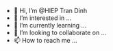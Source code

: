 - 👋 Hi, I’m @HIEP Tran Dinh
- 👀 I’m interested in ...
- 🌱 I’m currently learning ...
- 💞️ I’m looking to collaborate on ...
- 📫 How to reach me ...

<!---
lesssen/lesssen is a ✨ special ✨ repository because its `README.md` (this file) appears on your GitHub profile.
You can click the Preview link to take a look at your changes.
--->
